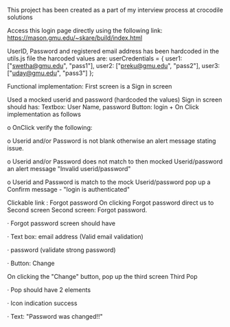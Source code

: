 This project has been created as a part of my interview process at crocodile solutions

Access this login page directly using the following link: https://mason.gmu.edu/~skare/build/index.html

UserID, Password and registered email address has been hardcoded in the utils.js file the harcoded values are: userCredentials = { user1: ["swetha@gmu.edu", "pass1"], user2: ["preku@gmu.edu", "pass2"], user3: ["uday@gmu.edu", "pass3"] };

Functional implementation: First screen is a Sign in screen

Used a mocked userid and password (hardcoded the values) Sign in screen should has: Textbox: User Name, password Button: login + On Click implementation as follows

o OnClick verify the following:

o Userid and/or Password is not blank otherwise an alert message stating issue.

o Userid and/or Password does not match to then mocked Userid/password an alert message "Invalid userid/password"

o Userid and Password is match to the mock Userid/password pop up a Confirm message - "login is authenticated"

Clickable link : Forgot password On clicking Forgot password direct us to Second screen Second screen: Forgot password.

· Forgot password screen should have

· Text box: email address (Valid email validation)

· password (validate strong password)

· Button: Change

On clicking the "Change" button, pop up the third screen Third Pop

· Pop should have 2 elements

· Icon indication success

· Text: "Password was changed!!"
